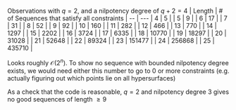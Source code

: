 Observations with $q = 2$, and a nilpotency degree of $q + 2 = 4$ 
| Length | $\#$ of Sequences that satisfy all constraints |
-- | --- 
| 4 | 5 |
| 5 | 9 |
| 6 | 17 |
| 7 | 31 |
| 8 | 52 |
| 9 | 92 |
| 10 | 160 |
| 11 | 282 |
| 12 | 466 |
| 13 | 770 |
| 14 | 1297 |
| 15 | 2202 |
| 16 | 3724 |
| 17 | 6335 |
| 18 | 10770 |
| 19 | 18297 |
| 20 | 31028 |
| 21 | 52648 |
| 22 | 89324 |
| 23 | 151477 |
| 24 | 256868 |
| 25 | 435710 |

Looks roughly $\mathcal{O}(2^n)$. To show no sequence with bounded nilpotency degree exists, we would need either this number to go to $0$ or more constraints (e.g. actually figuring out which points lie on all hypersurfaces)

As a check that the code is reasonable, $q = 2$ and nilpotency degree $3$ gives no good sequences of length $\geq 9$
